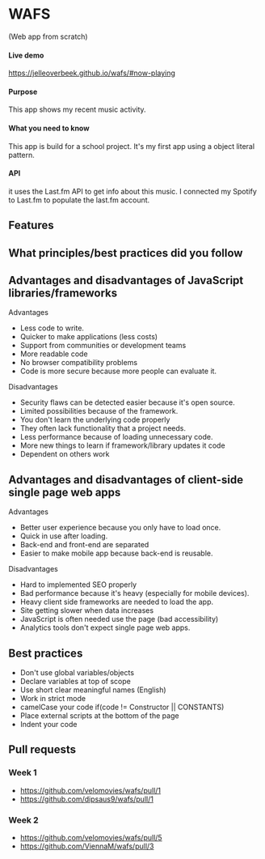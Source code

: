 # WAFS
(Web app from scratch)

#### Live demo
https://jelleoverbeek.github.io/wafs/#now-playing

#### Purpose
This app shows my recent music activity.

#### What you need to know 
This app is build for a school project. It's my first app using a object literal pattern.

#### API 
it uses the Last.fm API to get info about this music. I connected my Spotify to Last.fm to populate the last.fm account. 

## Features


## What principles/best practices did you follow


## Advantages and disadvantages of JavaScript libraries/frameworks

Advantages
* Less code to write.
* Quicker to make applications (less costs)
* Support from communities or development teams
* More readable code
* No browser compatibility problems
* Code is more secure because more people can evaluate it.
 
Disadvantages
* Security flaws can be detected easier because it's open source.
* Limited possibilities because of the framework.
* You don't learn the underlying code properly
* They often lack functionality that a project needs. 
* Less performance because of loading unnecessary code.
* More new things to learn if framework/library updates it code 
* Dependent on others work

## Advantages and disadvantages of client-side single page web apps

Advantages
* Better user experience because you only have to load once.
* Quick in use after loading.
* Back-end and front-end are separated
* Easier to make mobile app because back-end is reusable.

Disadvantages
* Hard to implemented SEO properly
* Bad performance because it's heavy (especially for mobile devices).
* Heavy client side frameworks are needed to load the app.
* Site getting slower when data increases
* JavaScript is often needed use the page (bad accessibility)
* Analytics tools don't expect single page web apps.

## Best practices
* Don't use global variables/objects
* Declare variables at top of scope
* Use short clear meaningful names (English)
* Work in strict mode
* camelCase your code if(code != Constructor || CONSTANTS)
* Place external scripts at the bottom of the page
* Indent your code

## Pull requests
### Week 1
* https://github.com/velomovies/wafs/pull/1
* https://github.com/dipsaus9/wafs/pull/1

### Week 2
* https://github.com/velomovies/wafs/pull/5
* https://github.com/ViennaM/wafs/pull/3
